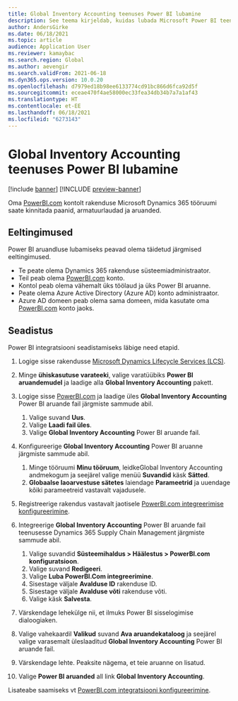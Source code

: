```yaml
---
title: Global Inventory Accounting teenuses Power BI lubamine
description: See teema kirjeldab, kuidas lubada Microsoft Power BI teenuses Global Inventory Accounting.
author: AndersGirke
ms.date: 06/18/2021
ms.topic: article
audience: Application User
ms.reviewer: kamaybac
ms.search.region: Global
ms.author: aevengir
ms.search.validFrom: 2021-06-18
ms.dyn365.ops.version: 10.0.20
ms.openlocfilehash: d7979ed18b98ee6133774cd91bc866d6fca92d5f
ms.sourcegitcommit: eceae470f4ae58000ec33fea34db34b7a7a1af43
ms.translationtype: HT
ms.contentlocale: et-EE
ms.lasthandoff: 06/18/2021
ms.locfileid: "6273143"
---
```

# <a name="enable-power-bi-for-global-inventory-accounting"></a>Global Inventory Accounting teenuses Power BI lubamine

[!include [banner](../includes/banner.md)]
[!INCLUDE [preview-banner](../includes/preview-banner.md)]

Oma [PowerBI.com](https://powerbi.com/) kontolt rakenduse Microsoft Dynamics 365 tööruumi saate kinnitada paanid, armatuurlaudad ja aruanded.

## <a name="prerequisites"></a>Eeltingimused

Power BI aruandluse lubamiseks peavad olema täidetud järgmised eeltingimused.

- Te peate olema Dynamics 365 rakenduse süsteemiadministraator.
- Teil peab olema [PowerBI.com](https://powerbi.com/) konto.
- Kontol peab olema vähemalt üks töölaud ja üks Power BI aruanne.
- Peate olema Azure Active Directory (Azure AD) konto administraator.
- Azure AD domeen peab olema sama domeen, mida kasutate oma [PowerBI.com](https://powerbi.com/) konto jaoks.

## <a name="setup"></a>Seadistus

Power BI integratsiooni seadistamiseks läbige need etapid.

1. Logige sisse rakendusse [Microsoft Dynamics Lifecycle Services (LCS)](https://lcs.dynamics.com/Logon/Index).
1. Minge **ühiskasutuse varateeki**, valige varatüübiks **Power BI aruandemudel** ja laadige alla **Global Inventory Accounting** pakett. 
1. Logige sisse [PowerBI.com](https://app.powerbi.com/) ja laadige üles **Global Inventory Accounting** Power BI aruande fail järgmiste sammude abil.

    1. Valige suvand **Uus**.
    1. Valige **Laadi fail üles**.
    1. Valige **Global Inventory Accounting** Power BI aruande fail.

1. Konfigureerige **Global Inventory Accounting** Power BI aruanne järgmiste sammude abil.

    1. Minge tööruumi **Minu tööruum**, leidkeGlobal Inventory Accounting andmekogum ja seejärel valige menüü **Suvandid** käsk **Sätted**.
    1. **Globaalse laoarvestuse sätetes** laiendage **Parameetrid** ja uuendage kõiki parameetreid vastavalt vajadusele.

1. Registreerige rakendus vastavalt jaotisele [PowerBI.com integreerimise konfigureerimine](../../fin-ops-core/dev-itpro/analytics/configure-power-bi-integration.md#registration-process).
1. Integreerige **Global Inventory Accounting** Power BI aruande fail teenusesse Dynamics 365 Supply Chain Management järgmiste sammude abil.

    1. Valige suvandid **Süsteemihaldus \> Häälestus \> PowerBI.com konfiguratsioon**.
    1. Valige suvand **Redigeeri**.
    1. Valige **Luba PowerBI.Com integreerimine**.
    1. Sisestage väljale **Avalduse ID** rakenduse ID.
    1. Sisestage väljale **Avalduse võti** rakenduse võti.
    1. Valige käsk **Salvesta**.

1. Värskendage lehekülge nii, et ilmuks Power BI sisselogimise dialoogiaken.
1. Valige vahekaardil **Valikud** suvand **Ava aruandekataloog** ja seejärel valige varasemalt üleslaaditud **Global Inventory Accounting** Power BI aruande fail.
1. Värskendage lehte. Peaksite nägema, et teie aruanne on lisatud.
1. Valige **Power BI aruanded** all link **Global Inventory Accounting**.

Lisateabe saamiseks vt [PowerBI.com integratsiooni konfigureerimine](../../fin-ops-core/dev-itpro/analytics/configure-power-bi-integration.md).
